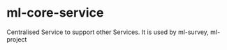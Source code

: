 # ml-core-service
Centralised Service to support other Services.
It is used by ml-survey, ml-project


